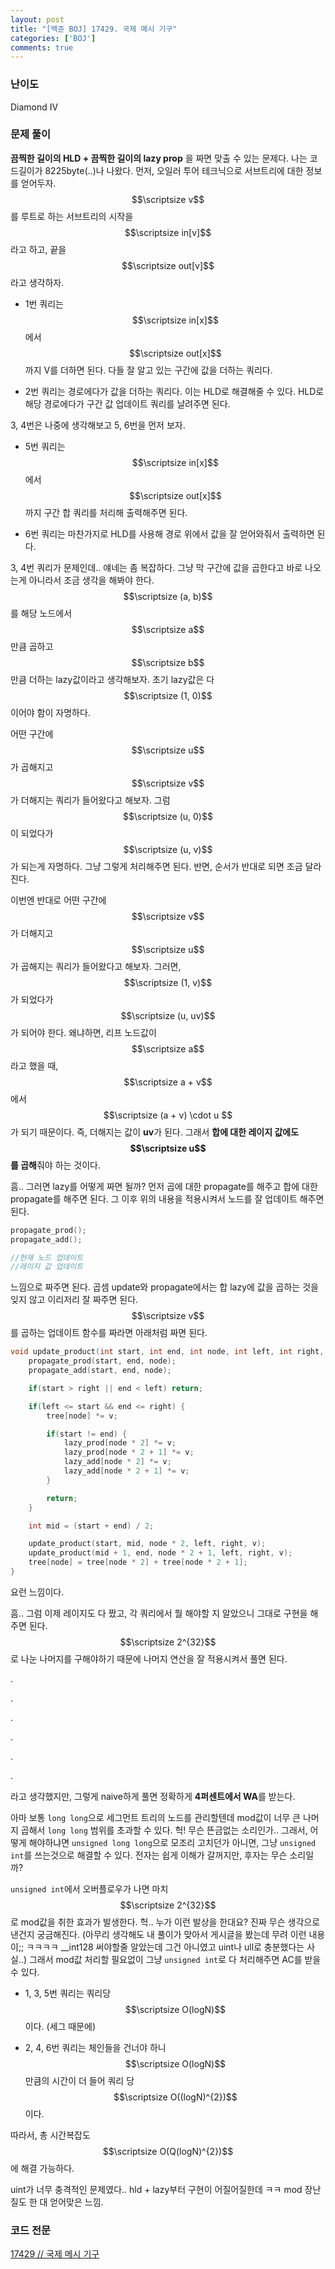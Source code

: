 ```yaml
---
layout: post
title: "[백준 BOJ] 17429. 국제 메시 기구"
categories: ['BOJ']
comments: true
---
```

<script type="text/javascript" 
src="https://cdn.mathjax.org/mathjax/latest/MathJax.js?config=TeX-AMS_HTML">
</script>

### **난이도**

Diamond IV

### **문제 풀이**

**끔찍한 길이의 HLD + 끔찍한 길이의 lazy prop** 을 짜면 맞출 수 있는 문제다. 나는 코드길이가 8225byte(..)나 나왔다. 먼저, 오일러 투어 테크닉으로 서브트리에 대한 정보를 얻어두자. $$\scriptsize v$$를 루트로 하는 서브트리의 시작을 $$\scriptsize in[v]$$라고 하고, 끝을 $$\scriptsize out[v]$$라고 생각하자.

* 1번 쿼리는 $$\scriptsize in[x]$$에서 $$\scriptsize out[x]$$까지 V를 더하면 된다. 다들 잘 알고 있는 구간에 값을 더하는 쿼리다.

* 2번 쿼리는 경로에다가 값을 더하는 쿼리다. 이는 HLD로 해결해줄 수 있다. HLD로 해당 경로에다가 구간 값 업데이트 쿼리를 날려주면 된다.

3, 4번은 나중에 생각해보고 5, 6번을 먼저 보자.

* 5번 쿼리는 $$\scriptsize in[x]$$에서 $$\scriptsize out[x]$$까지 구간 합 쿼리를 처리해 출력해주면 된다.

* 6번 쿼리는 마찬가지로 HLD를 사용해 경로 위에서 값을 잘 얻어와줘서 출력하면 된다.

3, 4번 쿼리가 문제인데.. 얘네는 좀 복잡하다. 그냥 막 구간에 값을 곱한다고 바로 나오는게 아니라서 조금 생각을 해봐야 한다. $$\scriptsize (a, b)$$를 해당 노드에서 $$\scriptsize a$$만큼 곱하고 $$\scriptsize b$$만큼 더하는 lazy값이라고 생각해보자. 초기 lazy값은 다 $$\scriptsize (1, 0)$$이어야 함이 자명하다.

어떤 구간에 $$\scriptsize u$$가 곱해지고 $$\scriptsize v$$가 더해지는 쿼리가 들어왔다고 해보자. 그럼 $$\scriptsize (u, 0)$$이 되었다가 $$\scriptsize (u, v)$$가 되는게 자명하다. 그냥 그렇게 처리해주면 된다. 반면, 순서가 반대로 되면 조금 달라진다.

이번엔 반대로 어떤 구간에 $$\scriptsize v$$가 더해지고 $$\scriptsize u$$가 곱해지는 쿼리가 들어왔다고 해보자. 그러면, $$\scriptsize (1, v)$$가 되었다가 $$\scriptsize (u, uv)$$가 되어야 한다. 왜냐하면, 리프 노드값이 $$\scriptsize a$$라고 했을 때, $$\scriptsize a + v$$ 에서 $$\scriptsize (a + v) \cdot u $$가 되기 때문이다. 즉, 더해지는 값이 **uv**가 된다. 그래서 **합에 대한 레이지 값에도 $$\scriptsize u$$를 곱해**줘야 하는 것이다.

흠.. 그러면 lazy를 어떻게 짜면 될까? 먼저 곱에 대한 propagate를 해주고 합에 대한 propagate를 해주면 된다. 그 이후 위의 내용을 적용시켜서 노드를 잘 업데이트 해주면 된다.

```cpp
propagate_prod();
propagate_add();

//현재 노드 업데이트
//레이지 값 업데이트
```

느낌으로 짜주면 된다. 곱셈 update와 propagate에서는 합 lazy에 값을 곱하는 것을 
잊지 않고 이리저리 잘 짜주면 된다. $$\scriptsize v$$를 곱하는 업데이트 함수를 짜라면 아래처럼 짜면 된다.

```cpp
void update_product(int start, int end, int node, int left, int right, ll v) {
    propagate_prod(start, end, node);
    propagate_add(start, end, node);

    if(start > right || end < left) return;

    if(left <= start && end <= right) {
        tree[node] *= v;

        if(start != end) {
            lazy_prod[node * 2] *= v;
            lazy_prod[node * 2 + 1] *= v;
            lazy_add[node * 2] *= v;
            lazy_add[node * 2 + 1] *= v;
        }

        return;
    }

    int mid = (start + end) / 2;

    update_product(start, mid, node * 2, left, right, v);
    update_product(mid + 1, end, node * 2 + 1, left, right, v);
    tree[node] = tree[node * 2] + tree[node * 2 + 1];
}
```
요런 느낌이다. 

흠.. 그럼 이제 레이지도 다 짰고, 각 쿼리에서 뭘 해야할 지 알았으니 그대로 구현을 해주면 된다. $$\scriptsize 2^{32}$$로 나눈 나머지를 구해야하기 때문에 나머지 연산을 잘 적용시켜서 풀면 된다.

.

.

.

.

.

.

라고 생각했지만, 그렇게 naive하게 풀면 정확하게 **4퍼센트에서 WA**를 받는다.

아마 보통 ```long long```으로 세그먼트 트리의 노드를 관리할텐데 mod값이 너무 큰 나머지 곱해서 ```long long``` 범위를 초과할 수 있다. 헉! 무슨 뜬금없는 소리인가.. 그래서, 어떻게 해야하냐면 ```unsigned long long```으로 모조리 고치던가 아니면, 그냥 ```unsigned int```를 쓰는것으로 해결할 수 있다. 전자는 쉽게 이해가 갈꺼지만, 후자는 무슨 소리일까? 

```unsigned int```에서 오버플로우가 나면 마치 $$\scriptsize 2^{32}$$로 mod값을 취한 효과가 발생한다. 헉.. 누가 이런 발상을 한대요? 진짜 무슨 생각으로 낸건지 궁금해진다. (아무리 생각해도 내 풀이가 맞아서 게시글을 봤는데 무려 이런 내용이;; ㅋㅋㅋㅋ __int128 써야할줄 알았는데 그건 아니였고 uint나 ull로 충분했다는 사실..) 그래서 mod값 처리할 필요없이 그냥 ```unsigned int```로 다 처리해주면 AC를 받을 수 있다.

* 1, 3, 5번 쿼리는 쿼리당 $$\scriptsize O(logN)$$이다. (세그 때문에)

* 2, 4, 6번 쿼리는 체인들을 건너야 하니 $$\scriptsize O(logN)$$만큼의 시간이 더 들어 쿼리 당 $$\scriptsize O((logN)^{2})$$이다.

따라서, 총 시간복잡도 $$\scriptsize O(Q(logN)^{2})$$에 해결 가능하다.

uint가 너무 충격적인 문제였다.. hld + lazy부터 구현이 어질어질한데 ㅋㅋ mod 장난질도 한 대 얻어맞은 느낌.

### **코드 전문**
[17429 // 국제 메시 기구](https://github.com/eff3ct/Baekjoon-Online-Judge-Problem-Solving/blob/main/17429/17429.cpp)